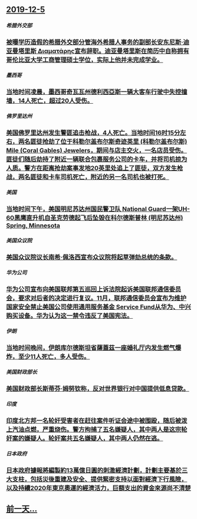 ## [2019-12-5](/zh/news/2019/12/5/index.md)

##### 希腊外交部
### [ 被曝学历造假的希腊外交部分管海外希腊人事务的副部长安东尼斯·迪亚曼塔里斯 Διαματάρης宣布辞职。迪亚曼塔里斯在简历中自称拥有哥伦比亚大学工商管理硕士学位，实际上他并未完成学业。 ](/zh/news/2019/12/5/被曝学历造假的希腊外交部分管海外希腊人事务的副部长安东尼斯-迪亚曼塔里斯-Διαματάρης宣布辞职-迪亚曼塔里斯在.md)
##### 墨西哥
### [ 当地时间凌晨，墨西哥奇瓦瓦州德利西亞斯一辆大客车行驶中失控撞墙，14人死亡，超过20人受伤。 ](/zh/news/2019/12/5/当地时间凌晨-墨西哥奇瓦瓦州德利西亞斯一辆大客车行驶中失控撞墙-14人死亡-超过20人受伤.md)
##### 佛罗里达州
### [ 美国佛罗里达州发生警匪追击枪战，4人死亡。当地时间16时15分左右，两名匪徒抢劫了位于科勒尔盖布尔斯奇迹英里 (科勒尔盖布尔斯) Mile (Coral Gables) Jewelers，期间与店主交火，一名店员受伤。匪徒们随后劫持了附近一辆联合包裹服务公司的卡车，并将司机掠为人质。警方在距离抢劫案事发地20英里处追上了匪徒，双方发生枪战，两名匪徒和卡车司机死亡，附近的另一名司机也被打死。 ](/zh/news/2019/12/5/美国佛罗里达州发生警匪追击枪战-4人死亡-当地时间16时15分左右-两名匪徒抢劫了位于科勒尔盖布尔斯奇迹英里-科勒尔.md)
##### 美国
### [ 当地时间下午，美国明尼苏达州国民警卫队 National Guard一架UH-60黑鹰直升机自圣克劳德起飞后坠毁在科尔德斯普林 (明尼苏达州) Spring, Minnesota ](/zh/news/2019/12/5/当地时间下午-美国明尼苏达州国民警卫队-National-Guard一架UH-60黑鹰直升机自圣克劳德起飞后坠毁在科尔.md)
##### 美国众议院
### [ 美国众议院议长南希·佩洛西宣布众议院将起草弹劾总统的条款。 ](/zh/news/2019/12/5/美国众议院议长南希-佩洛西宣布众议院将起草弹劾总统的条款.md)
##### 华为公司
### [ 华为公司宣布向美国联邦第五巡回上诉法院起诉美国联邦通信委员会，要求对后者的决定进行复议。11月，联邦通信委员会宣布为维护国家安全禁止美国公司使用通用服务基金 Service Fund从华为、中兴购买设备。华为认为这一禁令违反了美国宪法。 ](/zh/news/2019/12/5/华为公司宣布向美国联邦第五巡回上诉法院起诉美国联邦通信委员会-要求对后者的决定进行复议-11月-联邦通信委员会宣布为维.md)
##### 伊朗
### [ 当地时间晚间，伊朗库尔德斯坦省薩蓋茲一座婚礼厅内发生燃气爆炸，至少11人死亡，多人受伤。 ](/zh/news/2019/12/5/当地时间晚间-伊朗库尔德斯坦省薩蓋茲一座婚礼厅内发生燃气爆炸-至少11人死亡-多人受伤.md)
##### 美国财政部长
### [ 美国财政部长斯蒂芬·姆努钦称，反对世界银行对中国提供低息贷款。 ](/zh/news/2019/12/5/美国财政部长斯蒂芬-姆努钦称-反对世界银行对中国提供低息贷款.md)
##### 印度
### [ 印度北方邦一名轮奸受害者在赶往案件听证会途中被围殴，随后被泼上汽油点燃，严重烧伤。警方拘捕了五名嫌疑人，其中两人是这宗轮奸案的嫌疑人。轮奸案共五名嫌疑人，其中两人仍然在逃。 ](/zh/news/2019/12/5/印度北方邦一名轮奸受害者在赶往案件听证会途中被围殴-随后被泼上汽油点燃-严重烧伤-警方拘捕了五名嫌疑人-其中两人是这宗.md)
##### 日本政府
### [ 日本政府據報將編製約13萬億日圓的刺激經濟計劃，計劃主要基於三大支柱，包括災後重建及安全、提供緊密支持以面對經濟下行風險，以及持續2020年東京奧運的經濟活力，巨額支出的資金來源尚不清楚 ](/zh/news/2019/12/5/日本政府據報將編製約13萬億日圓的刺激經濟計劃-計劃主要基於三大支柱-包括災後重建及安全-提供緊密支持以面對經濟下行風.md)
## [前一天...](/zh/news/2019/12/4/index.md)

